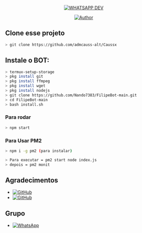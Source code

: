 
<p align="center">
<a href="#"><img title="WHATSAPP DEV" src="https://img.shields.io/badge/Termux Whatsapp Bot-green?colorA=%23ff0000&colorB=%23017e40&style=for-the-badge"></a>
</p>
<p align="center">
<a href="https://github.com/admcauss-alt"><img title="Author" src="https://img.shields.io/badge/Author-CAUSS-red.svg?style=for-the-badge&logo=github"></a>
</p>

## Clone esse projeto

```bash
> git clone https://github.com/admcauss-alt/Caussx
```

## Instale o BOT:

```bash
> termux-setup-storage
> pkg install git
> pkg install ffmpeg
> pkg install wget
> pkg install nodejs
> git clone https://github.com/Nando7383/FilipeBot-main.git
> cd FilipeBot-main
> bash install.sh
```

### Para rodar
```bash
> npm start
```
### Para Usar PM2
```bash
> npm i -g pm2 (para instalar)

> Para executar = pm2 start node index.js
> depois = pm2 monit
```

## Agradecimentos
* <a href="https://github.com/viniciusgdr"><img alt="GitHub" src="https://img.shields.io/badge/adiwajshing/Baileys%20-%23121011.svg?&style=for-the-badge&logo=github&logoColor=white"/></a>
*  <a href="https://github.com/MhankBarBar"><img alt="GitHub" src="https://img.shields.io/badge/MhankBarBar%20-%23121011.svg?&style=for-the-badge&logo=github&logoColor=white"/></a>
## Grupo
* <a href="https://chat.whatsapp.com/FpLSbHJhNzsHli8kdhjS0B"><img alt="WhatsApp" src="https://img.shields.io/badge/WhatsApp%20Group-25D366?style=for-the-badge&logo=whatsapp&logoColor=white"/></a>


